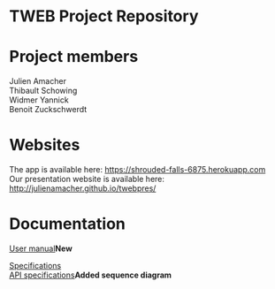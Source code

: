 # TWEB Project Repository

Project members
========================================
Julien Amacher<br />
Thibault Schowing<br />
Widmer Yannick<br />
Benoit Zuckschwerdt

Websites
========================================

The app is available here: https://shrouded-falls-6875.herokuapp.com <br />
Our presentation website is available here: http://julienamacher.github.io/twebpres/

Documentation
========================================

<a href="USERMAN.md">User manual</a><strong>New</strong><br />

<a href="specifications/Specifications.md">Specifications</a><br />
<a href="specifications/api_spec.md">API specifications</a><strong>Added sequence diagram</strong>
